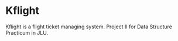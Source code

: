 # Kflight
Kflight is a flight ticket managing system. Project II for Data Structure Practicum in JLU.
